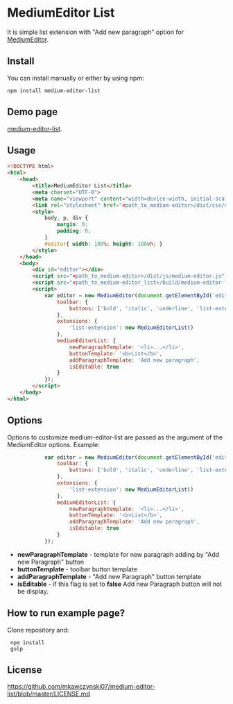 # MediumEditor List

 It is simple list extension with "Add new paragraph" option     for [MediumEditor](https://github.com/yabwe/medium-editor).

## Install

You can install manually or either by using npm:

```
npm install medium-editor-list
```

## Demo page

[medium-editor-list](http://mkawczynski07.github.io/medium-editor-list/).

## Usage

```html
<!DOCTYPE html>
<html>
    <head>
        <title>MediumEditor List</title>
        <meta charset="UTF-8">
        <meta name="viewport" content="width=device-width, initial-scale=1.0">
        <link rel="stylesheet" href="<path_to_medium-editor>/dist/css/medium-editor.min.css" type="text/css" media="screen" charset="utf-8">
        <style>
            body, p, div {
                margin: 0;
                padding: 0;
            }
            #editor{ width: 100%; height: 100vh; }
        </style>
    </head>
    <body>
        <div id="editor"></div>
        <script src="<path_to_medium-editor>/dist/js/medium-editor.js" type="text/javascript"></script>
        <script src="<path_to_medium-editor_list>/build/medium-editor-list.js" type="text/javascript"></script>
        <script>
            var editor = new MediumEditor(document.getElementById('editor'), {
                toolbar: {
                    buttons: ['bold', 'italic', 'underline', 'list-extension']
                },
                extensions: {
                    'list-extension': new MediumEditorList()
                },
                mediumEditorList: {
                    newParagraphTemplate: '<li>...</li>',
                    buttonTemplate: '<b>List</b>',
                    addParagraphTemplate: 'Add new paragraph',
                    isEditable: true
                }
            });
        </script>
    </body>
</html>
```

## Options

Options to customize medium-editor-list are passed as the argument of the MediumEditor options. Example:

```javascript
            var editor = new MediumEditor(document.getElementById('editor'), {
                toolbar: {
                    buttons: ['bold', 'italic', 'underline', 'list-extension']
                },
                extensions: {
                    'list-extension': new MediumEditorList()
                },
                mediumEditorList: {
                    newParagraphTemplate: '<li>...</li>',
                    buttonTemplate: '<b>List</b>',
                    addParagraphTemplate: 'Add new paragraph',
                    isEditable: true
                }
            });
```

 *  **newParagraphTemplate** - template for new paragraph adding by "Add new Paragraph" button
 *  **buttonTemplate** - toolbar button template
 *  **addParagraphTemplate** - "Add new Paragraph" button template
 *  **isEditable** - if this flag is set to **false** Add new Paragraph button will not be display.

## How to run example page?

 Clone repository and:
```
 npm install
 gulp
```

## License

https://github.com/mkawczynski07/medium-editor-list/blob/master/LICENSE.md
